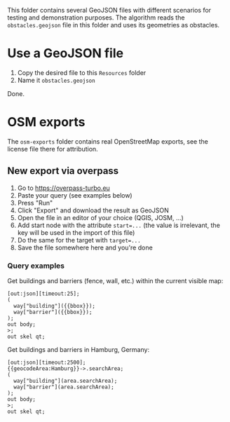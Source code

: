 This folder contains several GeoJSON files with different scenarios for testing and demonstration purposes.
The algorithm reads the `obstacles.geojson` file in this folder and uses its geometries as obstacles.

# Use a GeoJSON file

1. Copy the desired file to this `Resources` folder
2. Name it `obstacles.geojson`

Done.

# OSM exports

The `osm-exports` folder contains real OpenStreetMap exports, see the license file there for attribution.

## New export via overpass
1. Go to https://overpass-turbo.eu
2. Paste your query (see examples below)
3. Press "Run"
4. Click "Export" and download the result as GeoJSON
5. Open the file in an editor of your choice (QGIS, JOSM, ...)
6. Add start node with the attribute `start=...` (the value is irrelevant, the key will be used in the import of this file)
7. Do the same for the target with `target=...`
8. Save the file somewhere here and you're done

### Query examples

Get buildings and barriers (fence, wall, etc.) within the current visible map:

```
[out:json][timeout:25];
(
  way["building"]({{bbox}});
  way["barrier"]({{bbox}});
);
out body;
>;
out skel qt;
```

Get buildings and barriers in Hamburg, Germany:

```
[out:json][timeout:2500];
{{geocodeArea:Hamburg}}->.searchArea;
(
  way["building"](area.searchArea);
  way["barrier"](area.searchArea);
);
out body;
>;
out skel qt;
```